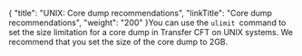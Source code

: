 {
    "title": "UNIX: Core dump recommendations",
    "linkTitle": "Core dump recommendations",
    "weight": "200"
}You can use the `ulimit `command to set the size limitation for a core dump in Transfer CFT on UNIX systems. We recommend that you set the size of the core dump to 2GB.
